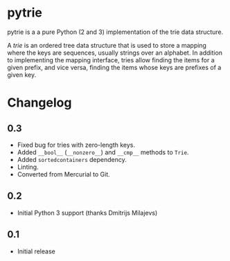 pytrie
======

pytrie is a a pure Python (2 and 3) implementation of the trie data structure.

A _trie_ is an ordered tree data structure that is used to store a mapping
where the keys are sequences, usually strings over an alphabet. In addition to
implementing the mapping interface, tries allow finding the items for a given
prefix, and vice versa, finding the items whose keys are prefixes of a given key.


Changelog
=========

0.3
---
* Fixed bug for tries with zero-length keys.
* Added `__bool__` (`__nonzero__`) and `__cmp__` methods to `Trie`.
* Added `sortedcontainers` dependency.
* Linting.
* Converted from Mercurial to Git.

0.2
---
* Initial Python 3 support (thanks Dmitrijs Milajevs)

0.1
---
* Initial release
